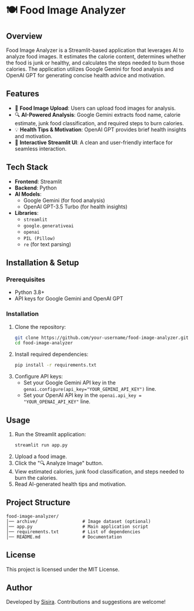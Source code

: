 # 🍽 Food Image Analyzer

## Overview
Food Image Analyzer is a Streamlit-based application that leverages AI to analyze food images. It estimates the calorie content, determines whether the food is junk or healthy, and calculates the steps needed to burn those calories. The application utilizes Google Gemini for food analysis and OpenAI GPT for generating concise health advice and motivation.

## Features
- 📸 **Food Image Upload**: Users can upload food images for analysis.
- 🔍 **AI-Powered Analysis**: Google Gemini extracts food name, calorie estimate, junk food classification, and required steps to burn calories.
- 💡 **Health Tips & Motivation**: OpenAI GPT provides brief health insights and motivation.
- 🚀 **Interactive Streamlit UI**: A clean and user-friendly interface for seamless interaction.

## Tech Stack
- **Frontend**: Streamlit
- **Backend**: Python
- **AI Models**:
  - Google Gemini (for food analysis)
  - OpenAI GPT-3.5 Turbo (for health insights)
- **Libraries**:
  - `streamlit`
  - `google.generativeai`
  - `openai`
  - `PIL (Pillow)`
  - `re` (for text parsing)

## Installation & Setup
### Prerequisites
- Python 3.8+
- API keys for Google Gemini and OpenAI GPT

### Installation
1. Clone the repository:
   ```sh
   git clone https://github.com/your-username/food-image-analyzer.git
   cd food-image-analyzer
   ```
2. Install required dependencies:
   ```sh
   pip install -r requirements.txt
   ```
3. Configure API keys:
   - Set your Google Gemini API key in the `genai.configure(api_key="YOUR_GEMINI_API_KEY")` line.
   - Set your OpenAI API key in the `openai.api_key = "YOUR_OPENAI_API_KEY"` line.

## Usage
1. Run the Streamlit application:
   ```sh
   streamlit run app.py
   ```
2. Upload a food image.
3. Click the "🔍 Analyze Image" button.
4. View estimated calories, junk food classification, and steps needed to burn the calories.
5. Read AI-generated health tips and motivation.

## Project Structure
```
food-image-analyzer/
│── archive/                 # Image dataset (optional)
│── app.py                   # Main application script
│── requirements.txt         # List of dependencies
│── README.md                # Documentation
```

## License
This project is licensed under the MIT License.

## Author
Developed by [Sisira](https://github.com/Sisira121). Contributions and suggestions are welcome!

